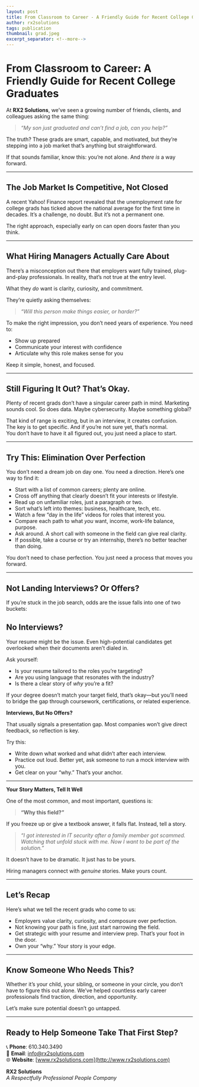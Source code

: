 ```yaml
---
layout: post
title: From Classroom to Career - A Friendly Guide for Recent College Graduates
author: rx2solutions
tags: publication
thumbnail: grad.jpeg
excerpt_separator: <!--more-->
---
```


# From Classroom to Career: A Friendly Guide for Recent College Graduates

At **RX2 Solutions**, we’ve seen a growing number of friends, clients, and colleagues asking the same thing:

> *“My son just graduated and can’t find a job, can you help?”* <!--more-->

The truth? These grads are smart, capable, and motivated, but they’re stepping into a job market that’s anything but straightforward.

If that sounds familiar, know this: you’re not alone. And *there is* a way forward.

---

## The Job Market Is Competitive, Not Closed

A recent Yahoo! Finance report revealed that the unemployment rate for college grads has ticked above the national average for the first time in decades. It’s a challenge, no doubt. But it’s not a permanent one.

The right approach, especially early on can open doors faster than you think.

---

## What Hiring Managers Actually Care About

There’s a misconception out there that employers want fully trained, plug-and-play professionals. In reality, that’s not true at the entry level.

What they *do* want is clarity, curiosity, and commitment.

They’re quietly asking themselves:  
> *“Will this person make things easier, or harder?”*

To make the right impression, you don’t need years of experience. You need to:

- Show up prepared  
- Communicate your interest with confidence  
- Articulate why this role makes sense for you  

Keep it simple, honest, and focused.

---

## Still Figuring It Out? That’s Okay.

Plenty of recent grads don’t have a singular career path in mind. Marketing sounds cool. So does data. Maybe cybersecurity. Maybe something global?

That kind of range is exciting, but in an interview, it creates confusion.  
The key is to get specific. And if you’re not sure yet, that’s normal.  
You don’t have to have it all figured out, you just need a place to start.

---

## Try This: Elimination Over Perfection

You don’t need a dream job on day one. You need a direction. Here’s one way to find it:

- Start with a list of common careers; plenty are online.
- Cross off anything that clearly doesn’t fit your interests or lifestyle.
- Read up on unfamiliar roles, just a paragraph or two.
- Sort what’s left into themes: business, healthcare, tech, etc.
- Watch a few “day in the life” videos for roles that interest you.
- Compare each path to what *you* want, income, work-life balance, purpose.
- Ask around. A short call with someone in the field can give real clarity.
- If possible, take a course or try an internship, there’s no better teacher than doing.

You don’t need to chase perfection. You just need a process that moves you forward.

---

## Not Landing Interviews? Or Offers?

If you’re stuck in the job search, odds are the issue falls into one of two buckets:

## **No Interviews?**

Your resume might be the issue. Even high-potential candidates get overlooked when their documents aren’t dialed in.

Ask yourself:

- Is your resume tailored to the roles you’re targeting?  
- Are you using language that resonates with the industry?  
- Is there a clear story of *why* you’re a fit?  

If your degree doesn’t match your target field, that’s okay—but you’ll need to bridge the gap through coursework, certifications, or related experience.

**Interviews, But No Offers?**

That usually signals a presentation gap. Most companies won’t give direct feedback, so reflection is key.

Try this:

- Write down what worked and what didn’t after each interview.  
- Practice out loud. Better yet, ask someone to run a mock interview with you.  
- Get clear on your “why.” That’s your anchor.

---

**Your Story Matters, Tell It Well**

One of the most common, and most important, questions is:

> **“Why this field?”**

If you freeze up or give a textbook answer, it falls flat. Instead, tell a story.

> *“I got interested in IT security after a family member got scammed. Watching that unfold stuck with me. Now I want to be part of the solution.”*

It doesn’t have to be dramatic. It just has to be yours.

Hiring managers connect with *genuine* stories. Make yours count.

---

## Let’s Recap

Here’s what we tell the recent grads who come to us:

- Employers value clarity, curiosity, and composure over perfection.  
- Not knowing your path is fine, just start narrowing the field.  
- Get strategic with your resume and interview prep. That’s your foot in the door.  
- Own your “why.” Your story is your edge.

---

## Know Someone Who Needs This?

Whether it’s your child, your sibling, or someone in your circle, you don’t have to figure this out alone. We’ve helped countless early career professionals find traction, direction, and opportunity.

Let’s make sure potential doesn’t go untapped.

---

## Ready to Help Someone Take That First Step?

📞 **Phone**: 610.340.3490  
📧 **Email**: [info@rx2solutions.com](mailto:info@rx2solutions.com)  
🌐 **Website**: [www.rx2solutions.com](http://www.rx2solutions.com)

**RX2 Solutions**  
*A Respectfully Professional People Company*
